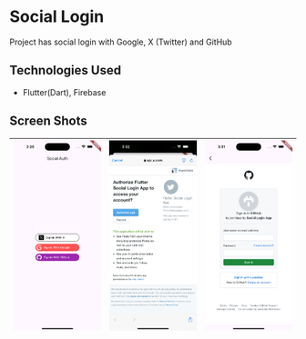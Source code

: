 # Social Login



Project has social login with Google, X (Twitter) and GitHub

## Technologies Used


- Flutter(Dart), Firebase



## Screen Shots


| ![auth](https://raw.githubusercontent.com/priyesh-techabbot/flutter_social_login/refs/heads/main/auth.png) | ![facebook](https://raw.githubusercontent.com/priyesh-techabbot/flutter_social_login/refs/heads/main/facebook.png) | ![github](https://raw.githubusercontent.com/priyesh-techabbot/flutter_social_login/refs/heads/main/github.png) |
|-------------------------------------------------------------------------------------------------------------------------------|---------------------------------------------------------------------------------------------------------------------------------|-----------------------------------------------------------------------------------------------------------------------------------------|
